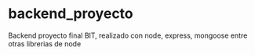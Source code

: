 # backend_proyecto
Backend proyecto final BIT, realizado con node, express, mongoose entre otras librerias de node
